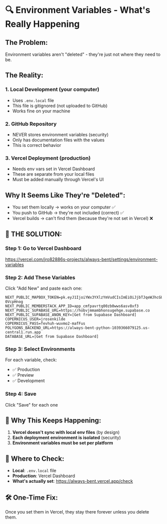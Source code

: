 # 🔍 Environment Variables - What's Really Happening

## The Problem:
Environment variables aren't "deleted" - they're just not where they need to be.

## The Reality:

### 1. **Local Development** (your computer)
- Uses `.env.local` file
- This file is gitignored (not uploaded to GitHub)
- Works fine on your machine

### 2. **GitHub Repository**
- NEVER stores environment variables (security)
- Only has documentation files with the values
- This is correct behavior

### 3. **Vercel Deployment** (production)
- Needs env vars set in Vercel Dashboard
- These are separate from your local files
- Must be added manually through Vercel's UI

## Why It Seems Like They're "Deleted":
- You set them locally → works on your computer ✅
- You push to GitHub → they're not included (correct) ✅
- Vercel builds → can't find them (because they're not set in Vercel) ❌

## 🎯 THE SOLUTION:

### Step 1: Go to Vercel Dashboard
https://vercel.com/jro82886s-projects/always-bent/settings/environment-variables

### Step 2: Add These Variables
Click "Add New" and paste each one:

```
NEXT_PUBLIC_MAPBOX_TOKEN=pk.eyJ1IjoiYWx3YXlzYmVudCIsImEiOiJjbTJqeWJhcGUwZnppMmtzNjJtcDN6bnFnIn0.U7aqDmXmN1gvk-0VcpHnog
NEXT_PUBLIC_MEMBERSTACK_APP_ID=app_cmfpavrtq00zb0wws6asv8xf3
NEXT_PUBLIC_SUPABASE_URL=https://hobvjmmambhonsugehge.supabase.co
NEXT_PUBLIC_SUPABASE_ANON_KEY=[Get from Supabase Dashboard]
COPERNICUS_USER=jrosenkilde
COPERNICUS_PASS=fevhuh-wuvmo2-mafFus
POLYGONS_BACKEND_URL=https://always-bent-python-1039366079125.us-central1.run.app
DATABASE_URL=[Get from Supabase Dashboard]
```

### Step 3: Select Environments
For each variable, check:
- ✅ Production
- ✅ Preview  
- ✅ Development

### Step 4: Save
Click "Save" for each one

## 🚨 Why This Keeps Happening:
1. **Vercel doesn't sync with local env files** (by design)
2. **Each deployment environment is isolated** (security)
3. **Environment variables must be set per platform**

## 📍 Where to Check:
- **Local**: `.env.local` file
- **Production**: Vercel Dashboard
- **What's actually set**: https://always-bent.vercel.app/check

## 🛠️ One-Time Fix:
Once you set them in Vercel, they stay there forever unless you delete them.

